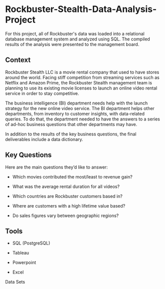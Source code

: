 # Rockbuster-Stealth-Data-Analysis-Project

For this project, all of Rockbuster's data was loaded into a relational database management system and analyzed using SQL. The compiled results of the analysis were presented to the management board.

## Context

Rockbuster Stealth LLC is a movie rental company that used to have stores around the world. Facing stiff competition from streaming services such as Netflix and Amazon Prime, the Rockbuster Stealth management team is planning to use its existing movie licenses to launch an online video rental service in order to stay competitive.

The business intelligence (BI) department needs help with the launch strategy for the new online video service. The BI department helps other departments, from inventory to customer insights, with data-related queries. To do that, the department needed to have the answers to a series of ad-hoc business questions that other departments may have.

In addition to the results of the key business questions, the final deliverables include a data dictionary.

## Key Questions
Here are the main questions they’d like to answer:

<ul><li>Which movies contributed the most/least to revenue gain?</li></ul>
<ul><li>What was the average rental duration for all videos?</li></ul>
<ul><li>Which countries are Rockbuster customers based in?</li></ul>
<ul><li>Where are customers with a high lifetime value based?</li></ul>
<ul><li>Do sales figures vary between geographic regions?</li></ul>

## Tools

<ul><li>SQL (PostgreSQL)</li></ul>
<ul><li>Tableau</li></ul>
<ul><li>Powerpoint</li></ul>
<ul><li>Excel</li></ul>

Data Sets








